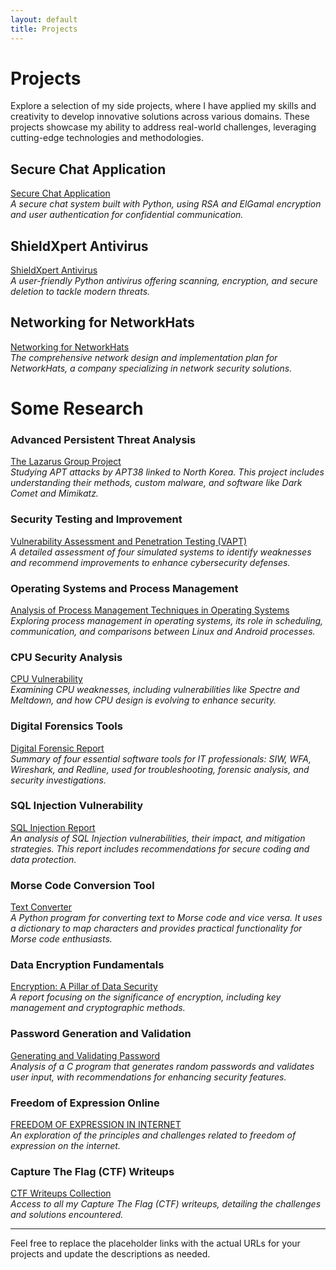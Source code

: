 ```yaml
---
layout: default
title: Projects
---
```


# Projects

Explore a selection of my side projects, where I have applied my skills and creativity to develop innovative solutions across various domains. These projects showcase my ability to address real-world challenges, leveraging cutting-edge technologies and methodologies.

## Secure Chat Application
[Secure Chat Application](https://drive.google.com/file/d/1vwN1Q20ggVyS_DJ-XICjUaPYSaAfq5Jd/view)  
*A secure chat system built with Python, using RSA and ElGamal encryption and user authentication for confidential communication.*

## ShieldXpert Antivirus
[ShieldXpert Antivirus](https://drive.google.com/file/d/1oDItgXDDWv8kEAi6s0xf_dVmtRYWSoyR/view)  
*A user-friendly Python antivirus offering scanning, encryption, and secure deletion to tackle modern threats.*

## Networking for NetworkHats
[Networking for NetworkHats](https://drive.google.com/drive/u/0/home)  
*The comprehensive network design and implementation plan for NetworkHats, a company specializing in network security solutions.*

# Some Research

### Advanced Persistent Threat Analysis
[The Lazarus Group Project](#)  
*Studying APT attacks by APT38 linked to North Korea. This project includes understanding their methods, custom malware, and software like Dark Comet and Mimikatz.*

### Security Testing and Improvement
[Vulnerability Assessment and Penetration Testing (VAPT)](#)  
*A detailed assessment of four simulated systems to identify weaknesses and recommend improvements to enhance cybersecurity defenses.*

### Operating Systems and Process Management
[Analysis of Process Management Techniques in Operating Systems](#)  
*Exploring process management in operating systems, its role in scheduling, communication, and comparisons between Linux and Android processes.*

### CPU Security Analysis
[CPU Vulnerability](#)  
*Examining CPU weaknesses, including vulnerabilities like Spectre and Meltdown, and how CPU design is evolving to enhance security.*

### Digital Forensics Tools
[Digital Forensic Report](#)  
*Summary of four essential software tools for IT professionals: SIW, WFA, Wireshark, and Redline, used for troubleshooting, forensic analysis, and security investigations.*

### SQL Injection Vulnerability
[SQL Injection Report](#)  
*An analysis of SQL Injection vulnerabilities, their impact, and mitigation strategies. This report includes recommendations for secure coding and data protection.*

### Morse Code Conversion Tool
[Text Converter](#)  
*A Python program for converting text to Morse code and vice versa. It uses a dictionary to map characters and provides practical functionality for Morse code enthusiasts.*

### Data Encryption Fundamentals
[Encryption: A Pillar of Data Security](#)  
*A report focusing on the significance of encryption, including key management and cryptographic methods.*

### Password Generation and Validation
[Generating and Validating Password](#)  
*Analysis of a C program that generates random passwords and validates user input, with recommendations for enhancing security features.*

### Freedom of Expression Online
[FREEDOM OF EXPRESSION IN INTERNET](#)  
*An exploration of the principles and challenges related to freedom of expression on the internet.*

### Capture The Flag (CTF) Writeups
[CTF Writeups Collection](#)  
*Access to all my Capture The Flag (CTF) writeups, detailing the challenges and solutions encountered.*

---

Feel free to replace the placeholder links with the actual URLs for your projects and update the descriptions as needed.
